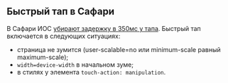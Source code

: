 ## Быстрый тап в Сафари

В Сафари ИОС [убирают задержку в 350мс у тапа](https://webkit.org/blog/5610/more-responsive-tapping-on-ios/). Быстрый тап включается в следующих ситуациях:

* страница не зумится (user-scalable=no или minimum-scale равный maximum-scale);
* `width=device-width` в начальном зуме;
* в стилях у элемента `touch-action: manipulation`.
